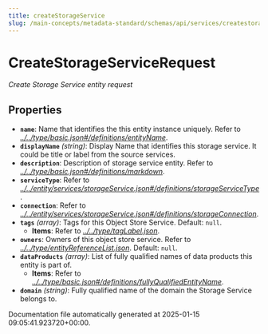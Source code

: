 ```yaml
---
title: createStorageService
slug: /main-concepts/metadata-standard/schemas/api/services/createstorageservice
---
```


# CreateStorageServiceRequest

*Create Storage Service entity request*

## Properties

- **`name`**: Name that identifies the this entity instance uniquely. Refer to *[../../type/basic.json#/definitions/entityName](#/../type/basic.json#/definitions/entityName)*.
- **`displayName`** *(string)*: Display Name that identifies this storage service. It could be title or label from the source services.
- **`description`**: Description of storage service entity. Refer to *[../../type/basic.json#/definitions/markdown](#/../type/basic.json#/definitions/markdown)*.
- **`serviceType`**: Refer to *[../../entity/services/storageService.json#/definitions/storageServiceType](#/../entity/services/storageService.json#/definitions/storageServiceType)*.
- **`connection`**: Refer to *[../../entity/services/storageService.json#/definitions/storageConnection](#/../entity/services/storageService.json#/definitions/storageConnection)*.
- **`tags`** *(array)*: Tags for this Object Store Service. Default: `null`.
  - **Items**: Refer to *[../../type/tagLabel.json](#/../type/tagLabel.json)*.
- **`owners`**: Owners of this object store service. Refer to *[../../type/entityReferenceList.json](#/../type/entityReferenceList.json)*. Default: `null`.
- **`dataProducts`** *(array)*: List of fully qualified names of data products this entity is part of.
  - **Items**: Refer to *[../../type/basic.json#/definitions/fullyQualifiedEntityName](#/../type/basic.json#/definitions/fullyQualifiedEntityName)*.
- **`domain`** *(string)*: Fully qualified name of the domain the Storage Service belongs to.


Documentation file automatically generated at 2025-01-15 09:05:41.923720+00:00.
